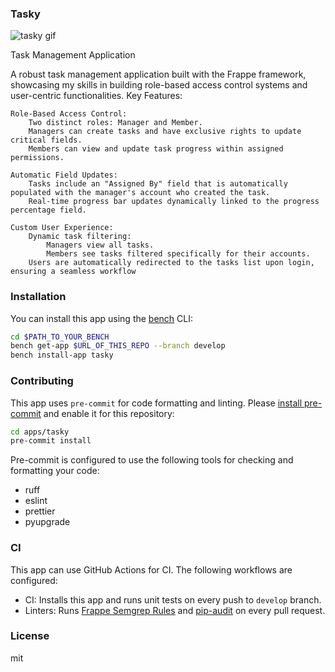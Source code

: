 ### Tasky

![tasky gif](https://github.com/user-attachments/assets/77832053-c0e0-4a79-850e-d00d7eb2e290)


Task Management Application

A robust task management application built with the Frappe framework, showcasing my skills in building role-based access control systems and user-centric functionalities.
Key Features:

    Role-Based Access Control:
        Two distinct roles: Manager and Member.
        Managers can create tasks and have exclusive rights to update critical fields.
        Members can view and update task progress within assigned permissions.

    Automatic Field Updates:
        Tasks include an "Assigned By" field that is automatically populated with the manager's account who created the task.
        Real-time progress bar updates dynamically linked to the progress percentage field.

    Custom User Experience:
        Dynamic task filtering:
            Managers view all tasks.
            Members see tasks filtered specifically for their accounts.
        Users are automatically redirected to the tasks list upon login, ensuring a seamless workflow 
### Installation

You can install this app using the [bench](https://github.com/frappe/bench) CLI:

```bash
cd $PATH_TO_YOUR_BENCH
bench get-app $URL_OF_THIS_REPO --branch develop
bench install-app tasky
```

### Contributing

This app uses `pre-commit` for code formatting and linting. Please [install pre-commit](https://pre-commit.com/#installation) and enable it for this repository:

```bash
cd apps/tasky
pre-commit install
```

Pre-commit is configured to use the following tools for checking and formatting your code:

- ruff
- eslint
- prettier
- pyupgrade
### CI

This app can use GitHub Actions for CI. The following workflows are configured:

- CI: Installs this app and runs unit tests on every push to `develop` branch.
- Linters: Runs [Frappe Semgrep Rules](https://github.com/frappe/semgrep-rules) and [pip-audit](https://pypi.org/project/pip-audit/) on every pull request.


### License

mit
